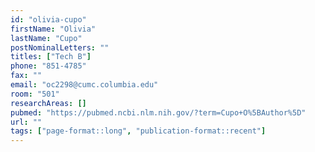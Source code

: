 ```yaml
---
id: "olivia-cupo"
firstName: "Olivia"
lastName: "Cupo"
postNominalLetters: ""
titles: ["Tech B"]
phone: "851-4785"
fax: ""
email: "oc2298@cumc.columbia.edu"
room: "501"
researchAreas: []
pubmed: "https://pubmed.ncbi.nlm.nih.gov/?term=Cupo+O%5BAuthor%5D"
url: ""
tags: ["page-format::long", "publication-format::recent"]
---
```

